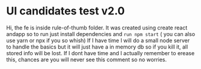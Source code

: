 # UI candidates test v2.0

Hi, the fe is inside rule-of-thumb folder. It was created using create react andapp so to run just install dependencies and `run npm start` ( you can also use yarn or npx if you so whish)
If I have time I will do a small node server to handle the basics but it will just have a in memory db so if you kill it, all stored info will be lost. If I dont have time and I actually remember to erease this, chances are you will never see this comment so no worries.